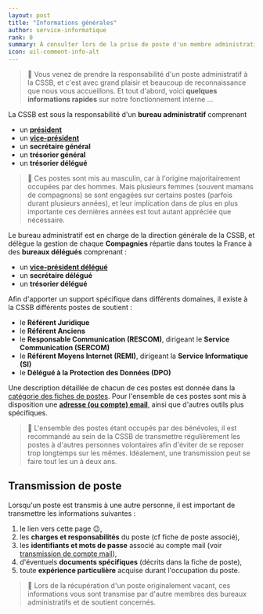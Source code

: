 ```yaml
---
layout: post
title: "Informations générales"
author: service-informatique
rank: 0
summary: À consulter lors de la prise de poste d'un membre administratif
icon: uil-comment-info-alt
---
```


> :rocket: Vous venez de prendre la responsabilité d'un poste administratif à la CSSB,
> et c'est avec grand plaisir et beaucoup de reconnaissance que nous vous accueillons.
> Et tout d'abord, voici **quelques informations rapides** sur notre fonctionnement interne ...

La CSSB est sous la responsabilité d'un **bureau administratif** comprenant

- un [**président**](./postes/president.md)
- un [**vice-président**](./postes/vice-president.md)
- un **secrétaire général**
- un **trésorier général**
- un **trésorier délégué**

> :scroll: Ces postes sont mis au masculin, car à l'origine majoritairement occupées par des hommes. Mais plusieurs femmes (souvent mamans de compagnons) se sont engagées sur certains postes (parfois durant plusieurs années), et leur implication dans de plus en plus importante ces dernières années est tout autant appréciée que nécessaire.

Le bureau administratif est en charge de la direction générale de la CSSB, et délègue la gestion de chaque **Compagnies** répartie
dans toutes la France à des **bureaux délégués** comprenant :

- un [**vice-président délégué**](./postes/vice-president-delegue.md)
- un **secrétaire délégué**
- un **trésorier délégué**

Afin d'apporter un support spécifique dans différents domaines, il existe à la CSSB différents postes de soutient :

- le **Référent Juridique**
- le **Référent Anciens**
- le **Responsable Communication (RESCOM)**, dirigeant le **Service Communication (SERCOM)**
- le **Référent Moyens Internet (REMI)**, dirigeant la **Service Informatique (SI)** 
- le **Délégué à la Protection des Données (DPO)**

Une description détaillée de chacun de ces postes est donnée dans la [catégorie des fiches de postes](./postes/).
Pour l'ensemble de ces postes sont mis à disposition une [**adresse (ou compte) email**](./email/), ainsi que d'autres outils plus spécifiques. 

> :scroll: L'ensemble des postes étant occupés par des bénévoles, il est recommandé au sein de la CSSB de transmettre régulièrement les postes à d'autres personnes volontaires afin d'éviter de se reposer trop longtemps sur les mêmes. Idéalement, une transmission peut se faire tout les un à deux ans.

## Transmission de poste

Lorsqu'un poste est transmis à une autre personne, il est important de transmettre les informations suivantes :

1. le lien vers cette page :wink:,
2. les **charges et responsabilités** du poste (cf fiche de poste associé),
3. les **identifiants et mots de passe** associé au compte mail (voir [transmission de compte mail](./email/informations.md#transmission-de-compte)),
4. d'éventuels **documents spécifiques** (décrits dans la fiche de poste),
5. toute **expérience particulière** acquise durant l'occupation du poste.

> :scroll: Lors de la récupération d'un poste originalement vacant, ces informations vous sont transmise par d'autre membres des bureaux administratifs et de soutient concernés. 